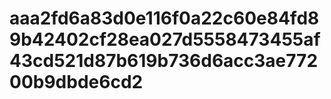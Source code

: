 # aaa2fd6a83d0e116f0a22c60e84fd89b42402cf28ea027d5558473455af43cd521d87b619b736d6acc3ae77200b9dbde6cd2